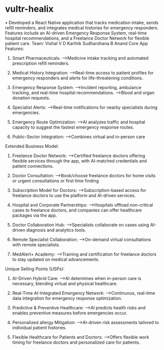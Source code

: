 # vultr-healix
•	Developed a React Native application that tracks medication intake, sends refill reminders, and integrates medical histories for emergency responders. Features include an AI-driven Emergency Response System, real-time hospital recommendations, and a Freelance Doctor Network for flexible patient care.
Team:
Vishal V D
Karthik
Sudharshana B
Anand
Core App Features:
1. Smart Pharmaceuticals:
   -->Medicine intake tracking and automated prescription refill reminders.

2. Medical History Integration:
   -->Real-time access to patient profiles for emergency responders and alerts for life-threatening conditions.

3. Emergency Response System:
   -->Incident reporting, ambulance tracking, and real-time hospital recommendations.
   -->Blood and organ donation requests.

4. Specialist Alerts:
   -->Real-time notifications for nearby specialists during emergencies.

3. Emergency Route Optimization:
   -->AI analyzes traffic and hospital capacity to suggest the fastest emergency response routes.




5. Public-Sector Integration:
   -->Combines virtual and in-person care



 Extended Business Model:
1. Freelance Doctor Network:
   -->Certified freelance doctors offering flexible services through the app, with AI-matched credentials and patient connections.

2. Doctor Consultation:
   -->Book/choose freelance doctors for home visits or urgent consultations or first time finding

3. Subscription Model for Doctors:
   -->Subscription-based access for freelance doctors to use the platform and AI-driven services.

4. Hospital and Corporate Partnerships:
   -->Hospitals offload non-critical cases to freelance doctors, and companies can offer healthcare packages via the app.


2. Doctor Collaboration Hub:
   -->Specialists collaborate on cases using AI-driven diagnosis and analytics tools.

3. Remote Specialist Collaboration:
   -->On-demand virtual consultations with remote specialists.

4. MedAlert+ Academy:
   -->Training and certification for freelance doctors to stay updated on medical advancements.

 Unique Selling Points (USPs):
1. AI-Driven Hybrid Care:
   -->AI determines when in-person care is necessary, blending virtual and physical healthcare.

2. Real-Time AI-Integrated Emergency Network:
   -->Continuous, real-time data integration for emergency response optimization.

3. Predictive & Preventive Healthcare:
   -->AI predicts health risks and enables preventive measures before emergencies occur.


5. Personalized allergy Mitigation:
   -->AI-driven risk assessments tailored to individual patient histories.

6. Flexible Healthcare for Patients and Doctors:
   -->Offers flexible work timing for freelance doctors and personalized care for patients.
